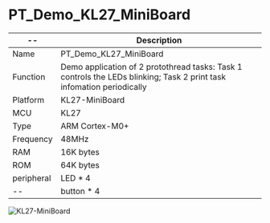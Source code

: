 # PT_Demo_KL27_MiniBoard
   --       |  Description                              
 ---------- | ------------------------------
 Name       | PT_Demo_KL27_MiniBoard                                           
 Function   | Demo application of 2 protothread tasks: Task 1 controls the LEDs blinking; Task 2 print task infomation periodically                           
 Platform   | KL27-MiniBoard                           
 MCU        | KL27                                     
 Type       | ARM Cortex-M0+
 Frequency  | 48MHz
 RAM        | 16K bytes
 ROM        | 64K bytes
 peripheral | LED * 4
   --       | button * 4   
   
   
 ![KL27-MiniBoard](https://github.com/ianhom/MOE/blob/master/Documents/Pic/KL27-MINIBOARD.png?raw=true)
